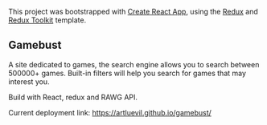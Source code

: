 This project was bootstrapped with [Create React App](https://github.com/facebook/create-react-app), using the [Redux](https://redux.js.org/) and [Redux Toolkit](https://redux-toolkit.js.org/) template.

## Gamebust

A site dedicated to games, the search engine allows you to search between 500000+ games. Built-in filters will help you search for games that may interest you.

Build with React, redux and RAWG API.

Current deployment link: https://artluevil.github.io/gamebust/
